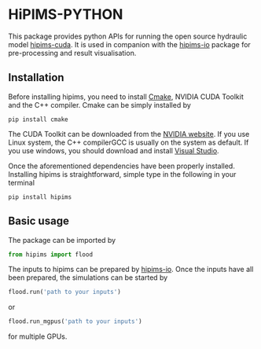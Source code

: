 # HiPIMS-PYTHON

This package provides python APIs for running the open source hydraulic model [hipims-cuda](https://github.com/HEMLab/hipims). It is used in companion with the [hipims-io](https://pypi.org/project/hipims-io/) package for pre-processing and result visualisation.

## Installation

Before installing hipims, you need to install [Cmake](https://cmake.org/download/), NVIDIA CUDA Toolkit and the C++ compiler. Cmake can be simply installed by

```shell
pip install cmake
```

The CUDA Toolkit can be downloaded from the [NVIDIA website](https://developer.nvidia.com/cuda-downloads). If you use Linux system, the C++ compilerGCC is usually on the system as default. If you use windows, you should download and install [Visual Studio](https://visualstudio.microsoft.com/vs/).

Once the aforementioned dependencies have been properly installed. Installing hipims is straightforward, simple type in the following in your terminal

```shell
pip install hipims
```



## Basic usage

The package can be imported by

```python
from hipims import flood
```

The inputs to hipims can be prepared by [hipims-io](https://pypi.org/project/hipims-io/). Once the inputs have all been prepared, the simulations  can be started by

```python
flood.run('path to your inputs')
```

or

```python
flood.run_mgpus('path to your inputs')
```

for multiple GPUs.